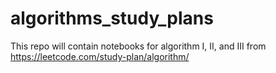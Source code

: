 # algorithms_study_plans
This repo will contain notebooks for algorithm I, II, and III from https://leetcode.com/study-plan/algorithm/

